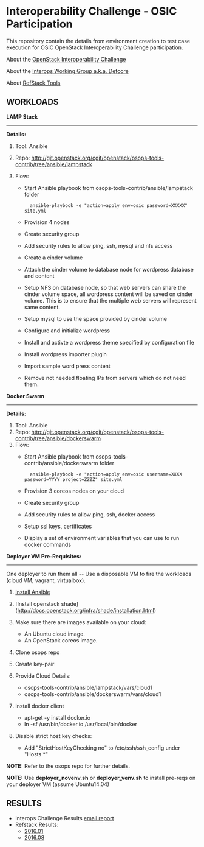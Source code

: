 Interoperability Challenge - OSIC Participation
===============================================

This repository contain the details from environment creation to test case
execution for OSIC OpenStack Interoperability Challenge participation.

About the [OpenStack Interoperability Challenge](https://wiki.openstack.org/wiki/Interop_Challenge)

About the [Interops Working Group a.k.a. Defcore](https://wiki.openstack.org/wiki/Governance/DefCoreCommittee)

About [RefStack Tools](https://wiki.openstack.org/wiki/RefStack)


WORKLOADS
---------

**LAMP Stack**
**********

**Details:**

1. Tool: Ansible
2. Repo: http://git.openstack.org/cgit/openstack/osops-tools-contrib/tree/ansible/lampstack
3. Flow: 

   * Start Ansible playbook from osops-tools-contrib/ansible/lampstack folder

      ```        
        ansible-playbook -e "action=apply env=osic password=XXXXX" site.yml
       ```

   * Provision 4 nodes
   * Create security group
   * Add security rules to allow ping, ssh, mysql and nfs access
   * Create a cinder volume
   * Attach the cinder volume to database node for wordpress database and content
   * Setup NFS on database node, so that web servers can share the cinder
     volume space, all wordpress content will be saved on cinder volume.
     This is to ensure that the multiple web servers will represent same
     content.
   * Setup mysql to use the space provided by cinder volume
   * Configure and initialize wordpress
   * Install and activte a wordpress theme specified by configuration file
   * Install wordpress importer plugin
   * Import sample word press content
   * Remove not needed floating IPs from servers which do not need them.


**Docker Swarm**
**********

**Details:**

1. Tool: Ansible
2. Repo: http://git.openstack.org/cgit/openstack/osops-tools-contrib/tree/ansible/dockerswarm
3. Flow:
   * Start Ansible playbook from osops-tools-contrib/ansible/dockerswarm folder

     ```
       ansible-playbook -e "action=apply env=osic username=XXXX password=YYYY project=ZZZZ" site.yml
      ```

   * Provision 3 coreos nodes on your cloud
   * Create security group
   * Add security rules to allow ping, ssh, docker access
   * Setup ssl keys, certificates
   * Display a set of environment variables that you can use to run docker commands


**Deployer VM Pre-Requisites:**
**********

One deployer to run them all -- Use a disposable VM to fire the workloads (cloud VM, vagrant, virtualbox).

1. [Install Ansible](http://docs.ansible.com/ansible/intro_installation.html)
2. [Install openstack shade] (http://docs.openstack.org/infra/shade/installation.html)
3. Make sure there are images available on your cloud:

    * An Ubuntu cloud image.
    * An OpenStack coreos image.
    
4. Clone osops repo
5. Create key-pair
6. Provide Cloud Details:

    * osops-tools-contrib/ansible/lampstack/vars/cloud1
    * osops-tools-contrib/ansible/dockerswarm/vars/cloud1

7. Install docker client

    * apt-get -y install docker.io
    * ln -sf /usr/bin/docker.io /usr/local/bin/docker

8. Disable strict host key checks:

    * Add "StrictHostKeyChecking no" to /etc/ssh/ssh_config under "Hosts *"

**NOTE:** Refer to the osops repo for further details.

**NOTE:** Use **deployer_novenv.sh** or **deployer_venv.sh** to install pre-reqs on your deployer VM (assume Ubuntu14.04)


RESULTS
--------

* Interops Challenge Results [email report](http://lists.openstack.org/pipermail/defcore-committee/2016-October/001286.html)
* Refstack Results:
    * [2016.01](https://refstack.openstack.org/#/results/c66d2ded-7b26-4e0e-8efa-dbbcd5a1526b)
    * [2016.08](https://refstack.openstack.org/#/results/a25bb6b0-82f7-4102-9eb0-dcb86b876cf8)

